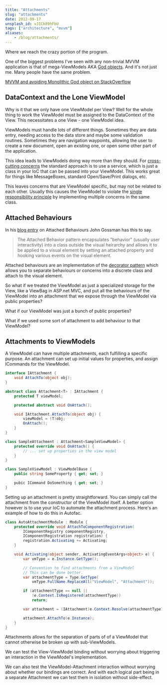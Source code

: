 ```yaml
---
title: "Attachments"
slug: "attachments"
date: 2012-09-17
unsplash_id: vJICk89hFbU
tags: ["architecture", "mvvm"]
aliases:
    - /blog/attachments/
---
```


<p class="lead">Where we reach the crazy portion of the program.</p>

One of the biggest problems I've seen with any non-trivial MVVM application is that of mega-ViewModels AKA [God objects](http://en.wikipedia.org/wiki/God_object). And it's not just me. Many people have the same problem.

[MVVM and avoiding Monolithic God object on StackOverflow](http://stackoverflow.com/questions/2951301/mvvm-and-avoiding-monolithic-god-object)

## DataContext and the Lone ViewModel

Why is it that we only have one ViewModel per View? Well for the whole thing to work the ViewModel must be assigned to the DataContext of the View. This necessitates a one View - one ViewModel idea.

ViewModels must handle lots of different things. Sometimes they are data entry, needing access to the data store and maybe some validation routines. Sometimes they are navigation waypoints, allowing the user to create a new document, open an existing one, or open some other part of the application.

This idea leads to ViewModels doing way more than they should. For [cross-cutting concerns](http://en.wikipedia.org/wiki/Cross-cutting_concern) the standard approach is to use a service, which is just a class in your IoC that can be passed into your ViewModel. This works great for things like MessageBoxes, standard Open/Save/Print dialogs, etc.

This leaves concerns that are ViewModel specific, but may not be related to each other. Usually this causes the ViewModel to violate the [single responsibility principle](http://en.wikipedia.org/wiki/Single_responsibility_principle) by implementing multiple concerns in the same class.

## Attached Behaviours

In his [blog entry](http://blogs.msdn.com/b/johngossman/archive/2008/05/07/the-attached-behavior-pattern.aspx
) on Attached Behaviours John Gossman has this to say.

> The Attached Behavior pattern encapsulates "behavior" (usually user interactivity) into a class outside the visual heirarchy and allows it to be applied to a visual element by setting an attached property and hooking various events on the visual element.

Attached behaviours are an implementation of the [decorator pattern](http://en.wikipedia.org/wiki/Decorator_pattern) which allows you to separate behaviours or concerns into a discrete class and attach to the visual element.

So what if we treated the ViewModel as just a specialized storage for the View, like a ViewBag in ASP.net MVC, and put all the behaviours of the ViewModel into an attachment that we expose through the ViewModel via public properties?

What if our ViewModel was just a bunch of public properties?

What if we used some sort of attachment to add behaviour to that ViewModel?

## Attachments to ViewModels

A ViewModel can have multiple attachments, each fulfilling a specific purpose. An attachment can set up initial values for properties, and assign ICommands for the ViewModel.

```csharp
interface IAttachment {
    void AttachTo(object obj);
}

abstract class Attachment<T> : IAttachment {
    protected T viewModel;

    protected abstract void OnAttach();

    void IAttachment.AttachTo(object obj) {
        viewModel = (T)obj;
        OnAttach();
    }
}

class SampleAttachment : Attachment<SampleViewModel> {
    protected override void OnAttach() {
        // ... set up properties in the view model
    }
}

class SampleViewModel : ViewModelBase {
    public string SomeProperty { get; set; }

    pubic ICommand DoSomething { get; set; }
}
```

Setting up an attachment is pretty straightforward. You can simply call the attachment from the constructor of the ViewModel itself. A better option however is to use your IoC to automate the attachment process. Here's an example of how to do this in Autofac.

```csharp
class AutoAttachmentModule : Module {
    protected override void AttachToComponentRegistration(
        IComponentRegistry componentRegistry, 
        IComponentRegistration registration) {
        registration.Activating += Activating;
    }

    void Activating(object sender, ActivatingEventArgs<object> e) {
        var vmType = e.Instance.GetType();

        // Convention to find attachments from a ViewModel
        // This can be done better.
        var attachmentType = Type.GetType(
        	vmType.FullName.ReplaceAll("ViewModel", "Attachment"));

        if (attachmentType == null || 
        	!e.Context.IsRegistered(attachmentType))
        	return;

        var attachment = (IAttachment)e.Context.Resolve(attachmentType);

        attachment.AttachTo(e.Instance);
    }
}
```

Attachments allows for the separation of parts of of a ViewModel that cannot otherwise be broken up with sub-ViewModels.

We can test the View-ViewModel binding without worrying about triggering an interaction in the ViewModel's implementation.

We can also test the ViewModel-Attachment interaction without worrying about whether our bindings are correct. And with each logical part being in a separate Attachment we can test them in isolation without side-effect.

